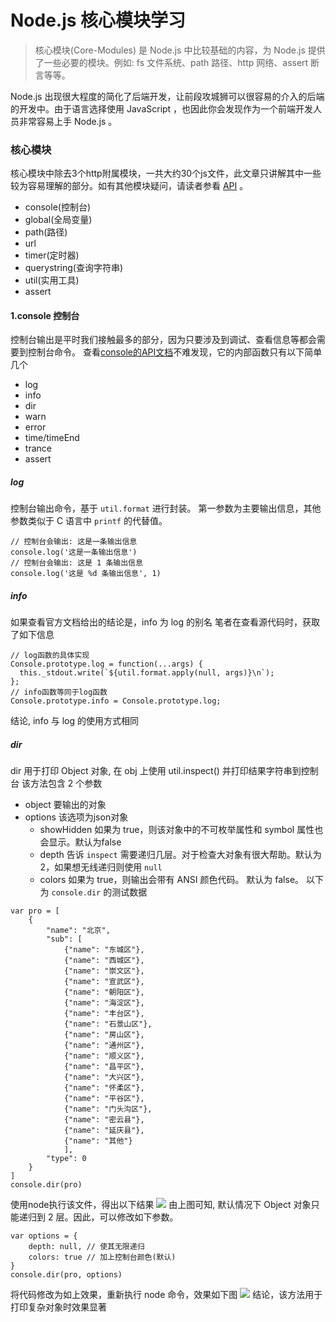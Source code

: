 # Node.js 核心模块学习
>  核心模块(Core-Modules) 是 Node.js 中比较基础的内容，为 Node.js 提供了一些必要的模块。例如: fs 文件系统、path 路径、http 网络、assert 断言等等。

Node.js 出现很大程度的简化了后端开发，让前段攻城狮可以很容易的介入的后端的开发中。由于语言选择使用 JavaScript ，也因此你会发现作为一个前端开发人员非常容易上手 Node.js 。

### 核心模块
核心模块中除去3个http附属模块，一共大约30个js文件，此文章只讲解其中一些较为容易理解的部分。如有其他模块疑问，请读者参看 [API](http://nodejs.cn/api/) 。
* console(控制台)
* global(全局变量)
* path(路径)
* url
* timer(定时器)
* querystring(查询字符串)
* util(实用工具)
* assert

#### 1.console 控制台
控制台输出是平时我们接触最多的部分，因为只要涉及到调试、查看信息等都会需要到控制台命令。
查看[console的API文档](http://nodejs.cn/api/console.html)不难发现，它的内部函数只有以下简单几个
* log
* info
* dir
* warn
* error
* time/timeEnd
* trance
* assert
##### log
控制台输出命令，基于 `util.format` 进行封装。
第一参数为主要输出信息，其他参数类似于 C 语言中 `printf` 的代替值。
```
// 控制台会输出: 这是一条输出信息
console.log('这是一条输出信息')
// 控制台会输出: 这是 1 条输出信息
console.log('这是 %d 条输出信息', 1) 
```
##### info
如果查看官方文档给出的结论是，info 为 log 的别名
笔者在查看源代码时，获取了如下信息
```
// log函数的具体实现
Console.prototype.log = function(...args) {
  this._stdout.write(`${util.format.apply(null, args)}\n`);
};
// info函数等同于log函数
Console.prototype.info = Console.prototype.log;
```
结论,  info 与 log 的使用方式相同
##### dir
dir 用于打印 Object 对象, 在 obj 上使用 util.inspect() 并打印结果字符串到控制台
该方法包含 2 个参数
* object  要输出的对象
* options 该选项为json对象
    * showHidden 如果为 true，则该对象中的不可枚举属性和 symbol 属性也会显示。默认为false
    * depth 告诉 `inspect` 需要递归几层。对于检查大对象有很大帮助。默认为2，如果想无线递归则使用 `null`
    * colors 如果为 true，则输出会带有 ANSI 颜色代码。 默认为 false。
以下为 `console.dir` 的测试数据
```
var pro = [
    {
        "name": "北京",
        "sub": [
            {"name": "东城区"},
            {"name": "西城区"},
            {"name": "崇文区"},
            {"name": "宣武区"},
            {"name": "朝阳区"},
            {"name": "海淀区"},
            {"name": "丰台区"},
            {"name": "石景山区"},
            {"name": "房山区"},
            {"name": "通州区"},
            {"name": "顺义区"},
            {"name": "昌平区"},
            {"name": "大兴区"},
            {"name": "怀柔区"},
            {"name": "平谷区"},
            {"name": "门头沟区"},
            {"name": "密云县"},
            {"name": "延庆县"},
            {"name": "其他"}
            ],
        "type": 0
    }
]
console.dir(pro)
```
使用node执行该文件，得出以下结果
![](http://otuabc0ck.bkt.clouddn.com/learning-nodejs/02/image/png/console.dir.png)
由上图可知, 默认情况下 Object 对象只能递归到 2 层。因此，可以修改如下参数。
```
var options = {
    depth: null, // 使其无限递归
    colors: true // 加上控制台颜色(默认)
}
console.dir(pro, options)
```
将代码修改为如上效果，重新执行 node 命令，效果如下图
![](http://otuabc0ck.bkt.clouddn.com/learning-nodejs/02/image/png/console.dir-color.png)
结论，该方法用于打印复杂对象时效果显著